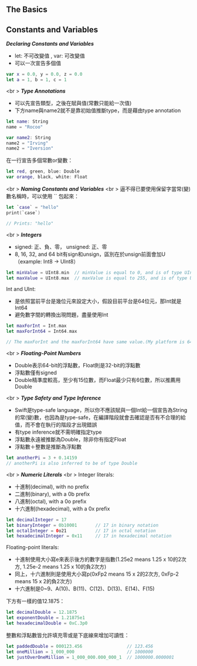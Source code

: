 The Basics
----------


Constants and Variables
----------
***Declaring Constants and Variables***
* let: 不可改變值 , var: 可改變值
* 可以一次宣告多個值
```swift
var x = 0.0, y = 0.0, z = 0.0
let a = 1, b = 1, c = 1
```
<br \>
***Type Annotations***
* 可以先宣告類型，之後在賦與值(常數只能給一次值)
* 下方name與name2就不是靠初始值推斷type，而是藉由type annotation
```swift
let name: String
name = "Rocoo"

var name2: String
name2 = "Irving"
name2 = "Iversion"
```

在一行宣告多個常數or變數：
```swift
let red, green, blue: Double
var orange, black, white: Float
```
<br \>
***Naming Constants and Variables***
<br \>
逼不得已要使用保留字當常(變)數名稱時，可以使用 `` 包起來：
```swift
let `case` = "hello"
print(`case`)

// Prints: "hello"
```
<br \>
***Integers***
* signed: 正、負、零， unsigned: 正、零
* 8, 16, 32, and 64 bit有sign和unsign，區別在於unsign前面會加U（example: Int8 -> UInt8）
```swift
let minValue = UInt8.min  // minValue is equal to 0, and is of type UInt8
let maxValue = UInt8.max  // maxValue is equal to 255, and is of type UInt8
```

Int and UInt:
* 是依照當前平台是幾位元來設定大小，假設目前平台是64位元，那Int就是Int64
* 避免數字間的轉換出現問題，盡量使用Int
```swift
let maxForInt = Int.max
let maxForInt64 = Int64.max

// The maxForInt and the maxForInt64 have same value.(My platform is 64-bit)
```

<br \>
***Floating-Point Numbers***
* Double表示64-bit的浮點數，Float則是32-bit的浮點數
* 浮點數僅有signed
* Double精準度較高，至少有15位數，而Float最少只有6位數，所以推薦用Double

<br \>
***Type Safety and Type Inference***
* Swift是type-safe language，所以你不應該賦與一個Int給一個宣告為String的常(變)數，也因為是type-safe，在編譯階段就會去確認是否有不合理的給值，而不會在執行的階段才出現錯誤
* 有type inference就不需明確指定type
* 浮點數永遠被推斷為Double，除非你有指定Float
* 浮點數＋整數是推斷為浮點數
```swift
let anotherPi = 3 + 0.14159
// anotherPi is also inferred to be of type Double
```

<br \>
***Numeric Literals***
<br \>
Integer literals:
* 十進制(decimal), with no prefix
* 二進制(binary), with a 0b prefix
* 八進制(octal), with a 0o prefix
* 十六進制(hexadecimal), with a 0x prefix
```swift
let decimalInteger = 17
let binaryInteger = 0b10001       // 17 in binary notation
let octalInteger = 0o21           // 17 in octal notation
let hexadecimalInteger = 0x11     // 17 in hexadecimal notation
```

Floating-point literals:
* 十進制使用大小寫e來表示後方的數字是指數(1.25e2 means 1.25 x 10的2次方, 1.25e-2 means 1.25 x 10的負2次方)
* 同上，十六進制則是使用大小寫p(0xFp2 means 15 x 2的2次方, 0xFp-2 means 15 x 2的負2次方)
* 十六進制是0~9、A(10)、B(11)、C(12)、D(13)、E(14)、F(15)

下方有一樣的值12.1875：
```swift
let decimalDouble = 12.1875
let exponentDouble = 1.21875e1
let hexadecimalDouble = 0xC.3p0
```

整數和浮點數皆允許填充零或是下底線來增加可讀性：
```swift
let paddedDouble = 000123.456                 // 123.456
let oneMillion = 1_000_000                    // 1000000
let justOverOneMillion = 1_000_000.000_000_1  // 1000000.0000001
```






